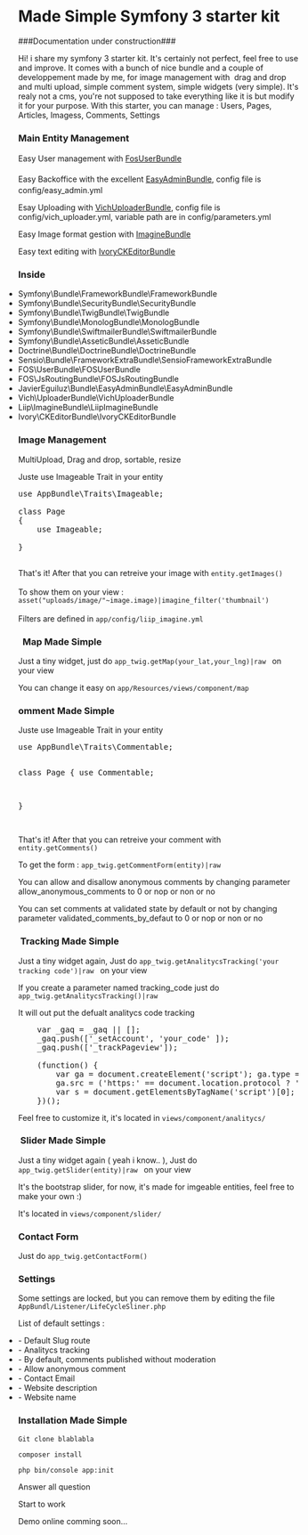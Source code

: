 Made Simple Symfony 3 starter kit
=======

###Documentation under construction###

<p>Hi! i share my symfony 3 starter kit. It's certainly not perfect, feel free to use and improve. It comes with a bunch of nice bundle and a couple of developpement made by me, for image management with&nbsp;&nbsp;drag and drop and multi upload, simple comment system, simple widgets (very simple). It's realy not a cms, you're not supposed to take everything like it is but modify it for your purpose. With this starter, you&nbsp;can manage : Users,&nbsp;Pages, Articles, Imagess, Comments, Settings</p>

<h3>Main Entity Management</h3>

<p>Easy User management with  <a href="http://symfony.com/doc/current/bundles/FOSUserBundle/index.html" style="line-height: 1.6;">FosUserBundle</a></p>

<p>Easy Backoffice with the excellent <a href="https://github.com/javiereguiluz/EasyAdminBundle" style="line-height: 1.6;">EasyAdminBundle</a>, config file is config/easy_admin.yml</p>

<p>Esay Uploading with <a href="https://github.com/dustin10/VichUploaderBundle">VichUploaderBundle</a>, config file is config/vich_uploader.yml, variable path are in config/parameters.yml</p>

<p>Easy Image format gestion with&nbsp;<a href="https://github.com/liip/LiipImagineBundle">ImagineBundle</a></p>

<p>Easy text editing with <a href="https://github.com/egeloen/IvoryCKEditorBundle">IvoryCKEditorBundle</a></p>

<h3>Inside</h3>

<ul style="padding-left: 0;">
    <li>Symfony\Bundle\FrameworkBundle\FrameworkBundle</li>
    <li>Symfony\Bundle\SecurityBundle\SecurityBundle</li>
    <li>Symfony\Bundle\TwigBundle\TwigBundle</li>
    <li>Symfony\Bundle\MonologBundle\MonologBundle</li>
    <li>Symfony\Bundle\SwiftmailerBundle\SwiftmailerBundle</li>
    <li>Symfony\Bundle\AsseticBundle\AsseticBundle</li>
    <li>Doctrine\Bundle\DoctrineBundle\DoctrineBundle</li>
    <li>Sensio\Bundle\FrameworkExtraBundle\SensioFrameworkExtraBundle</li>
    <li>FOS\UserBundle\FOSUserBundle</li>
    <li>FOS\JsRoutingBundle\FOSJsRoutingBundle</li>
    <li>JavierEguiluz\Bundle\EasyAdminBundle\EasyAdminBundle</li>
    <li>Vich\UploaderBundle\VichUploaderBundle</li>
    <li>Liip\ImagineBundle\LiipImagineBundle</li>
    <li>Ivory\CKEditorBundle\IvoryCKEditorBundle</li>
</ul>

<h3>Image Management</h3>
<p>MultiUpload, Drag and drop, sortable, resize</p>
<p>Juste use Imageable Trait in your entity</p>

<pre>use AppBundle\Traits\Imageable;

class Page
{
    use Imageable;

}

</pre>

<p>
    That's it! After that you can retreive your image with <code>entity.getImages()</code><br><br>
    To show them on your view : <code>asset("uploads/image/"~image.image)|imagine_filter('thumbnail')</code><br><br>
    Filters are defined in <code>app/config/liip_imagine.yml</code>
</p>


<h3><i class="fa fa-map"></i>&nbsp; Map Made Simple</h3>
<p>
    Just a tiny widget, just do <code>app_twig.getMap(your_lat,your_lng)|raw </code> on your view
</p>
<p>
    You can change it easy on <code>app/Resources/views/component/map</code>
</p>

<h3>omment Made Simple</h3>
<p>Juste use Imageable Trait in your entity</p>
<pre>
use AppBundle\Traits\Commentable;

class Page
{
    use Commentable;

}

</pre>
<p>That's it! After that you can retreive your comment with <code>entity.getComments()</code>  </p>
<p>To get the form : <code>app_twig.getCommentForm(entity)|raw</code>  </p>
<p>You can allow and disallow anonymous comments by changing parameter allow_anonymous_comments to 0 or nop or non or no   </p>
<p>You can set comments at validated state by default or not by changing parameter validated_comments_by_defaut to 0 or nop or non or no   </p>

<h3><i class="fa fa-area-chart"></i>&nbsp;Tracking Made Simple</h3>
<p>
    Just a tiny widget again, Just do <code>app_twig.getAnalitycsTracking('your tracking code')|raw </code> on your view
</p>
<p>
    If you create a parameter named tracking_code just do  <code>app_twig.getAnalitycsTracking()|raw </code>
</p>
<p>
    It will out put the defualt analitycs code tracking
</p>

<pre>    var _gaq = _gaq || [];
    _gaq.push(['_setAccount', 'your_code' ]);
    _gaq.push(['_trackPageview']);

    (function() {
        var ga = document.createElement('script'); ga.type = 'text/javascript'; ga.async = true;
        ga.src = ('https:' == document.location.protocol ? 'https://ssl' : 'http://www') + '.google-analytics.com/ga.js';
        var s = document.getElementsByTagName('script')[0]; s.parentNode.insertBefore(ga, s);
    })();
</pre>

<p>
    Feel free to customize it, it's located in <code>views/component/analitycs/</code>
</p>

<h3><i class="fa fa-file-image-o"></i>&nbsp;Slider Made Simple<br></h3>
<p>
   Just a tiny widget again ( yeah i know.. ), Just do <code>app_twig.getSlider(entity)|raw </code> on your view
</p>
<p>
    It's the bootstrap slider, for now, it's made for imgeable entities, feel free to make your own :)
</p>
<p>
   It's located in <code>views/component/slider/</code>
</p>

<h3>Contact Form</h3>
<p>Just do <code>app_twig.getContactForm()</code><p>

<h3>Settings</h3>
<p>Some settings are locked, but you can remove them by editing the file <code>AppBundl/Listener/LifeCycleSliner.php</code></p>
<p>List of default settings : </p>
<ul style="padding : 0">
    <li>    - Default Slug route	</li>
    <li>	- Analitycs tracking  </li>
    <li>    - By default, comments published without moderation</li>
    <li>	- Allow anonymous comment</li>
    <li>	- Contact Email	</li>
    <li>	- Website description </li>
    <li>	- Website name</li>
</ul>

<h3>Installation Made Simple</h3>
<p><code>Git clone blablabla</code></p>
<p><code>composer install</code></p>
<p><code>php bin/console app:init</code></p>
<p>Answer all question</p>
<p>Start to work</p>
<p>Demo online comming soon...</p>


